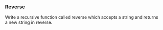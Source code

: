 ### Reverse

Write a recursive function called reverse which accepts a string and returns a new string in reverse.